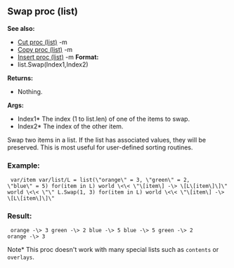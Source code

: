## Swap proc (list)
**See also:**
*   [Cut proc (list)](/ref/list/proc/Cut.md) -m
*   [Copy proc (list)](/ref/list/proc/Copy.md) -m
*   [Insert proc (list)](/ref/list/proc/Insert.md) -m<!-- -->
**Format:**
*   list.Swap(Index1,Index2)
<!-- -->
**Returns:**
*   Nothing.
<!-- -->
**Args:**
*   Index1* The index (1 to list.len) of one of the items to swap.
*   Index2* The index of the other item.


Swap two items in a list. If the list has associated values,
they will be preserved. This is most useful for user-defined sorting
routines.
### Example:

```
 var/item var/list/L = list(\"orange\" = 3, \"green\" = 2,
\"blue\" = 5) for(item in L) world \<\< \"\[item\] -\> \[L\[item\]\]\"
world \<\< \"\" L.Swap(1, 3) for(item in L) world \<\< \"\[item\] -\>
\[L\[item\]\]\" 
```

### Result:

```
 orange -\> 3 green -\> 2 blue -\> 5 blue -\> 5 green -\> 2
orange -\> 3 
```
 

Note* This proc doesn\'t work with many
special lists such as `contents` or `overlays`.